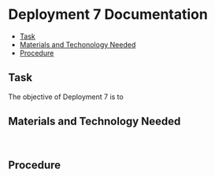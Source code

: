 # Deployment 7 Documentation

* [Task](#Task)
* [Materials and Techonology Needed](#Materials_and_Technology_Needed)
* [Procedure](#Procedure)

## Task <br>
The objective of Deployment 7 is to
<br>

## Materials and Technology Needed

<br>

## Procedure

<br>
